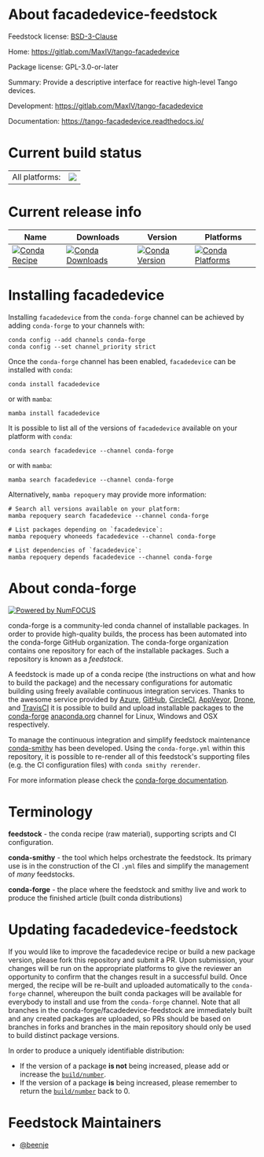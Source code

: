 About facadedevice-feedstock
============================

Feedstock license: [BSD-3-Clause](https://github.com/conda-forge/facadedevice-feedstock/blob/main/LICENSE.txt)

Home: https://gitlab.com/MaxIV/tango-facadedevice

Package license: GPL-3.0-or-later

Summary: Provide a descriptive interface for reactive high-level Tango devices.

Development: https://gitlab.com/MaxIV/tango-facadedevice

Documentation: https://tango-facadedevice.readthedocs.io/

Current build status
====================


<table><tr><td>All platforms:</td>
    <td>
      <a href="https://dev.azure.com/conda-forge/feedstock-builds/_build/latest?definitionId=24508&branchName=main">
        <img src="https://dev.azure.com/conda-forge/feedstock-builds/_apis/build/status/facadedevice-feedstock?branchName=main">
      </a>
    </td>
  </tr>
</table>

Current release info
====================

| Name | Downloads | Version | Platforms |
| --- | --- | --- | --- |
| [![Conda Recipe](https://img.shields.io/badge/recipe-facadedevice-green.svg)](https://anaconda.org/conda-forge/facadedevice) | [![Conda Downloads](https://img.shields.io/conda/dn/conda-forge/facadedevice.svg)](https://anaconda.org/conda-forge/facadedevice) | [![Conda Version](https://img.shields.io/conda/vn/conda-forge/facadedevice.svg)](https://anaconda.org/conda-forge/facadedevice) | [![Conda Platforms](https://img.shields.io/conda/pn/conda-forge/facadedevice.svg)](https://anaconda.org/conda-forge/facadedevice) |

Installing facadedevice
=======================

Installing `facadedevice` from the `conda-forge` channel can be achieved by adding `conda-forge` to your channels with:

```
conda config --add channels conda-forge
conda config --set channel_priority strict
```

Once the `conda-forge` channel has been enabled, `facadedevice` can be installed with `conda`:

```
conda install facadedevice
```

or with `mamba`:

```
mamba install facadedevice
```

It is possible to list all of the versions of `facadedevice` available on your platform with `conda`:

```
conda search facadedevice --channel conda-forge
```

or with `mamba`:

```
mamba search facadedevice --channel conda-forge
```

Alternatively, `mamba repoquery` may provide more information:

```
# Search all versions available on your platform:
mamba repoquery search facadedevice --channel conda-forge

# List packages depending on `facadedevice`:
mamba repoquery whoneeds facadedevice --channel conda-forge

# List dependencies of `facadedevice`:
mamba repoquery depends facadedevice --channel conda-forge
```


About conda-forge
=================

[![Powered by
NumFOCUS](https://img.shields.io/badge/powered%20by-NumFOCUS-orange.svg?style=flat&colorA=E1523D&colorB=007D8A)](https://numfocus.org)

conda-forge is a community-led conda channel of installable packages.
In order to provide high-quality builds, the process has been automated into the
conda-forge GitHub organization. The conda-forge organization contains one repository
for each of the installable packages. Such a repository is known as a *feedstock*.

A feedstock is made up of a conda recipe (the instructions on what and how to build
the package) and the necessary configurations for automatic building using freely
available continuous integration services. Thanks to the awesome service provided by
[Azure](https://azure.microsoft.com/en-us/services/devops/), [GitHub](https://github.com/),
[CircleCI](https://circleci.com/), [AppVeyor](https://www.appveyor.com/),
[Drone](https://cloud.drone.io/welcome), and [TravisCI](https://travis-ci.com/)
it is possible to build and upload installable packages to the
[conda-forge](https://anaconda.org/conda-forge) [anaconda.org](https://anaconda.org/)
channel for Linux, Windows and OSX respectively.

To manage the continuous integration and simplify feedstock maintenance
[conda-smithy](https://github.com/conda-forge/conda-smithy) has been developed.
Using the ``conda-forge.yml`` within this repository, it is possible to re-render all of
this feedstock's supporting files (e.g. the CI configuration files) with ``conda smithy rerender``.

For more information please check the [conda-forge documentation](https://conda-forge.org/docs/).

Terminology
===========

**feedstock** - the conda recipe (raw material), supporting scripts and CI configuration.

**conda-smithy** - the tool which helps orchestrate the feedstock.
                   Its primary use is in the construction of the CI ``.yml`` files
                   and simplify the management of *many* feedstocks.

**conda-forge** - the place where the feedstock and smithy live and work to
                  produce the finished article (built conda distributions)


Updating facadedevice-feedstock
===============================

If you would like to improve the facadedevice recipe or build a new
package version, please fork this repository and submit a PR. Upon submission,
your changes will be run on the appropriate platforms to give the reviewer an
opportunity to confirm that the changes result in a successful build. Once
merged, the recipe will be re-built and uploaded automatically to the
`conda-forge` channel, whereupon the built conda packages will be available for
everybody to install and use from the `conda-forge` channel.
Note that all branches in the conda-forge/facadedevice-feedstock are
immediately built and any created packages are uploaded, so PRs should be based
on branches in forks and branches in the main repository should only be used to
build distinct package versions.

In order to produce a uniquely identifiable distribution:
 * If the version of a package **is not** being increased, please add or increase
   the [``build/number``](https://docs.conda.io/projects/conda-build/en/latest/resources/define-metadata.html#build-number-and-string).
 * If the version of a package **is** being increased, please remember to return
   the [``build/number``](https://docs.conda.io/projects/conda-build/en/latest/resources/define-metadata.html#build-number-and-string)
   back to 0.

Feedstock Maintainers
=====================

* [@beenje](https://github.com/beenje/)

